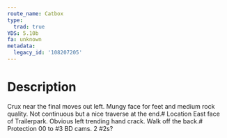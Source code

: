 ```yaml
---
route_name: Catbox
type:
  trad: true
YDS: 5.10b
fa: unknown
metadata:
  legacy_id: '108207205'
---
```

# Description
Crux near the final moves out left.  Mungy face for feet and medium rock quality.  Not continuous but a nice traverse at the end.# Location
East face of Trailerpark.  Obvious left trending hand crack.  Walk off the back.# Protection
00 to #3 BD cams.  2 #2s?